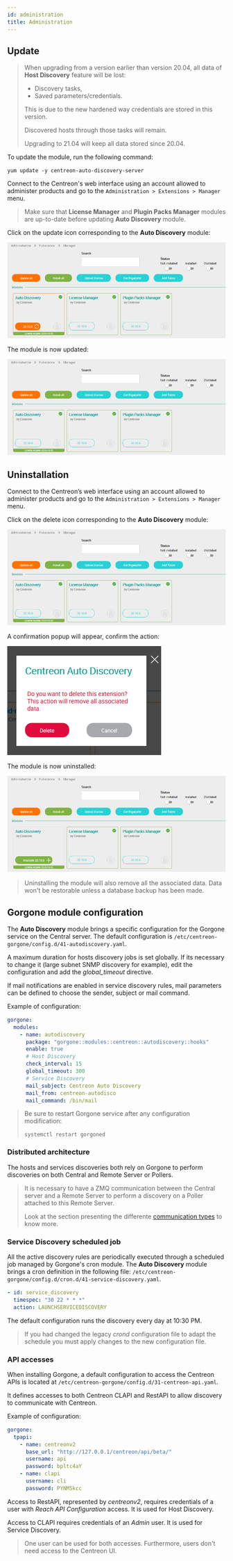 ```yaml
---
id: administration
title: Administration
---
```


## Update

> When upgrading from a version earlier than version 20.04, all data of 
> **Host Discovery** feature will be lost:
>
> - Discovery tasks,
> - Saved parameters/credentials.
>
> This is due to the new hardened way credentials are stored in this version.
>
> Discovered hosts through those tasks will remain.
>
> Upgrading to 21.04 will keep all data stored since 20.04.

To update the module, run the following command:

``` shell
yum update -y centreon-auto-discovery-server
```

Connect to the Centreon's web interface using an account allowed to administer
products and go to the `Administration > Extensions > Manager` menu.

> Make sure that **License Manager** and **Plugin Packs Manager** modules are
> up-to-date before updating **Auto Discovery** module.

Click on the update icon corresponding to the **Auto Discovery**
module:

![image](../../assets/monitoring/discovery/update.png)

The module is now updated:

![image](../../assets/monitoring/discovery/install-after.png)

## Uninstallation

Connect to the Centreon’s web interface using an account allowed to administer
products and go to the `Administration > Extensions > Manager` menu.

Click on the delete icon corresponding to the **Auto Discovery**
module:

![image](../../assets/monitoring/discovery/install-after.png)

A confirmation popup will appear, confirm the action:

![image](../../assets/monitoring/discovery/uninstall-popin.png)

The module is now uninstalled:

![image](../../assets/monitoring/discovery/install-before.png)

> Uninstalling the module will also remove all the associated data. Data won't
> be restorable unless a database backup has been made.

## Gorgone module configuration

The **Auto Discovery** module brings a specific configuration for the Gorgone
service on the Central server. The default configuration is
`/etc/centreon-gorgone/config.d/41-autodiscovery.yaml`.

A maximum duration for hosts discovery jobs is set globally. If its necessary to
change it (large subnet SNMP discovery for example), edit the configuration and
add the *global_timeout* directive.

If mail notifications are enabled in service discovery rules, mail parameters
can be defined to choose the sender, subject or mail command.

Example of configuration:

```yaml
gorgone:
  modules:
    - name: autodiscovery
      package: "gorgone::modules::centreon::autodiscovery::hooks"
      enable: true
      # Host Discovery
      check_interval: 15
      global_timeout: 300
      # Service Discovery
      mail_subject: Centreon Auto Discovery
      mail_from: centreon-autodisco
      mail_command: /bin/mail
```

> Be sure to restart Gorgone service after any configuration modification:
>
> ```shell
> systemctl restart gorgoned
> ```

### Distributed architecture

The hosts and services discoveries both rely on Gorgone to perform discoveries
on both Central and Remote Server or Pollers.

> It is necessary to have a ZMQ communication between the Central server and a
> Remote Server to perform a discovery on a Poller attached to this Remote
> Server.
>
> Look at the section presenting the differente [communication
> types](../monitoring-servers/communications.html) to know more.

### Service Discovery scheduled job

All the active discovery rules are periodically executed through a scheduled job
managed by Gorgone's cron module. The **Auto Discovery** module brings a cron
definition in the following file:
`/etc/centreon-gorgone/config.d/cron.d/41-service-discovery.yaml`.

```yaml
- id: service_discovery
  timespec: "30 22 * * *"
  action: LAUNCHSERVICEDISCOVERY
```

The default configuration runs the discovery every day at 10:30 PM.

> If you had changed the legacy *crond* configuration file to adapt the schedule
> you must apply changes to the new configuration file.

### API accesses

When installing Gorgone, a default configuration to access the Centreon APIs is
located at `/etc/centreon-gorgone/config.d/31-centreon-api.yaml`.

It defines accesses to both Centreon CLAPI and RestAPI to allow discovery to
communicate with Centreon.

Example of configuration:

```yaml
gorgone:
  tpapi:
    - name: centreonv2
      base_url: "http://127.0.0.1/centreon/api/beta/"
      username: api
      password: bpltc4aY
    - name: clapi
      username: cli
      password: PYNM5kcc
```

Access to RestAPI, represented by *centreonv2*, requires credentials of a
user with *Reach API Configuration* access. It is used for Host Discovery.

Access to CLAPI requires credentials of an *Admin* user. It is used for
Service Discovery.

> One user can be used for both accesses. Furthermore, users don't need
> access to the Centreon UI.

